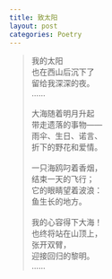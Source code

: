 ```yaml
---
title: 致太阳
layout: post
categories: Poetry
---
```

>我的太阳<br>也在西山后沉下了<br>留给我深深的夜。<br>……<br><br>大海随着明月升起<br>带走遗落的事物——<br>雨伞、生日、诺言、<br>折下的野花和爱情。<br><br>一只海鸥叼着香烟，<br>结束一天的飞行；<br>它的眼睛望着波浪：<br>鱼生长的地方。<br><br>我的心容得下大海！<br>也终将站在山顶上，<br>张开双臂，<br>迎接回归的黎明。<br>……